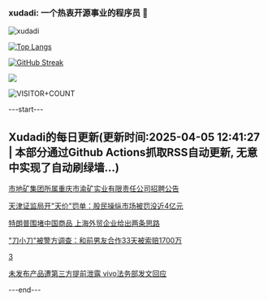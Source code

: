 ### xudadi: 一个热衷开源事业的程序员 👋

![xudadi](https://github-readme-stats-git-masterorgs-github-readme-stats-team.vercel.app/api?username=xudadi)

[![Top Langs](https://github-readme-stats.vercel.app/api/top-langs/?username=xudadi)](https://github.com/anuraghazra/github-readme-stats)

[![GitHub Streak](https://streak-stats.demolab.com?user=xudadi&locale=zh_Hans)](https://git.io/streak-stats)

![](https://raw.githubusercontent.com/xudadi/xudadi/main/assets/github-contribution-grid-snake.svg)

![VISITOR+COUNT](https://komarev.com/ghpvc/?username=xudadi&label=VISITOR+COUNT)


---start---

## Xudadi的每日更新(更新时间:2025-04-05 12:41:27 | 本部分通过Github Actions抓取RSS自动更新, 无意中实现了自动刷绿墙...)

[市地矿集团所属重庆市渝矿实业有限责任公司招聘公告](https://www.gongkaoleida.com/article/2347761)

[天津证监局开"天价"罚单：股民操纵市场被罚没近4亿元](https://m.163.com/news/article/JS9JN2960514R9OJ.html)

[特朗普围堵中国商品 上海外贸企业给出两条思路](https://m.163.com/news/article/JS8NNHO9055040N3.html)

["刀小刀"被警方调查：和前男友合作33天被索赔1700万](https://m.163.com/news/article/JSA2OH2S051492LM.html)

[3](https://m.163.com/touch/news/sub/domestic)

[未发布产品遭第三方提前泄露 vivo法务部发文回应](https://m.163.com/news/article/JSA3GJL70534A4SC.html)

---end---
